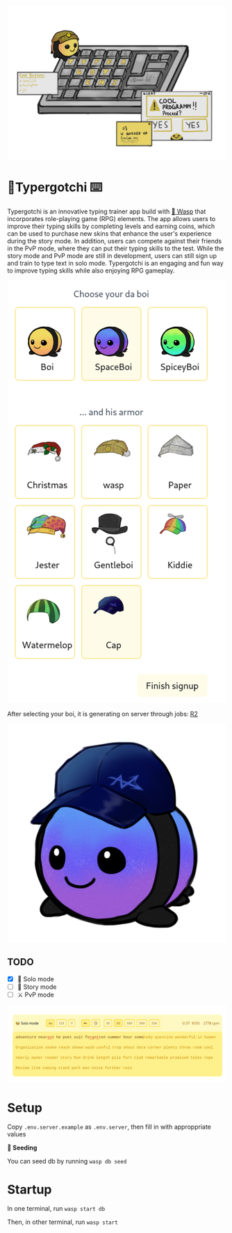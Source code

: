 ![Typergotchi](/assets/typergotchi.png)

# 🐝Typergotchi ⌨️

Typergotchi is an innovative typing trainer app build with [🐝 Wasp](https://wasp-lang.dev/) that incorporates role-playing game (RPG) elements. The app allows users to improve their typing skills by completing levels and earning coins, which can be used to purchase new skins that enhance the user's experience during the story mode. In addition, users can compete against their friends in the PvP mode, where they can put their typing skills to the test. While the story mode and PvP mode are still in development, users can still sign up and train to type text in solo mode. Typergotchi is an engaging and fun way to improve typing skills while also enjoying RPG gameplay.

![Signup stage 2](/assets/signup-stage-2.png)

After selecting your boi, it is generating on server through jobs: [R2](https://r2.typergotchi.win/typergotchi/generatedBoiz/3-happy-12.png)

![space boi with cap](/assets/3-happy-12.png)

## TODO

- [x] 🐝 Solo mode
- [ ] 🐸 Story mode
- [ ] ⚔️ PvP mode

![Solo mode](/assets/solo-mode.png)

# Setup

Copy `.env.server.example` as `.env.server`, then fill in with approppriate values

<!-- TODO check if db migrate required  -->

**🌱 Seeding**

You can seed db by running `wasp db seed`

# Startup

In one terminal, run `wasp start db`

Then, in other terminal, run `wasp start`
